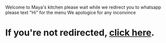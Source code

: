 
Welcome to Maya's kitchen please wait while we redirect you to whatsapp please text "Hi" for the menu We apologice for any inconvince
<!DOCTYPE html>
<html lang="en">
<head>
    <meta charset="UTF-8">
    <meta name="viewport" content="width=device-width, initial-scale=1.0">
    <title>Open WhatsApp Link</title>
    <script type="text/javascript">
        window.onload = function() {
            window.location.href = "https://wa.me/qr/LWP6QC6EOR6DK1";
        };
    </script>
</head>
<body>
    <h1>If you're not redirected, <a href="https://wa.me/qr/LWP6QC6EOR6DK1">click here</a>.</h1>
</body>
</html>
